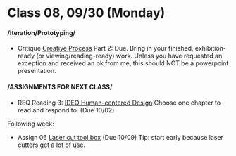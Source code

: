  # Class 08, 09/30 (Monday)


#### /Iteration/Prototyping/

* Critique [Creative Process](creative_process.md) Part 2: Due. Bring in your finished, exhibition-ready (or viewing/reading-ready) work. 
Unless you have requested an exception and received an ok from me, this should NOT be a powerpoint presentation.


#### /ASSIGNMENTS FOR NEXT CLASS/

* REQ Reading 3: [IDEO Human-centered Design](https://drive.google.com/file/d/187hYjorIpv2Xf7bAYMwlq7lHGVv9USq3/view?usp=sharing) Choose one chapter to read and respond to. (Due 10/02) 

Following week:
* Assign 06 [Laser cut tool box](lasercut.md) (Due 10/09) Tip: start early because laser cutters get a lot of use.
